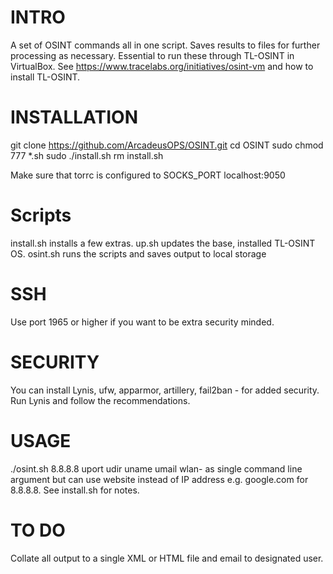 # INTRO
A set of OSINT commands all in one script. Saves results to files for further processing as necessary.
Essential to run these through TL-OSINT in VirtualBox. See https://www.tracelabs.org/initiatives/osint-vm and how to install TL-OSINT.

# INSTALLATION
git clone https://github.com/ArcadeusOPS/OSINT.git
cd OSINT
sudo chmod 777 *.sh
sudo ./install.sh
rm install.sh

Make sure that torrc is configured to SOCKS_PORT localhost:9050

# Scripts
install.sh installs a few extras.
up.sh updates the base, installed TL-OSINT OS.
osint.sh runs the scripts and saves output to local storage

# SSH
Use port 1965 or higher if you want to be extra security minded.

# SECURITY
You can install Lynis, ufw, apparmor, artillery, fail2ban - for added security.
Run Lynis and follow the recommendations.

# USAGE
./osint.sh 8.8.8.8 uport udir uname umail wlan- as single command line argument but can use website instead of IP address e.g. google.com for 8.8.8.8.
See install.sh for notes.

# TO DO
Collate all output to a single XML or HTML file and email to designated user.
